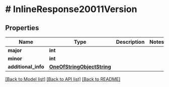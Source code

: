 # # InlineResponse20011Version

## Properties

Name | Type | Description | Notes
------------ | ------------- | ------------- | -------------
**major** | **int** |  |
**minor** | **int** |  |
**additional_info** | [**OneOfStringObjectString**](OneOfStringObjectString.md) |  |

[[Back to Model list]](../../README.md#models) [[Back to API list]](../../README.md#endpoints) [[Back to README]](../../README.md)

